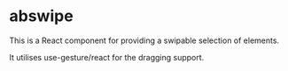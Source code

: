 # abswipe
This is a React component for providing a swipable selection of elements.

It utilises use-gesture/react for the dragging support.